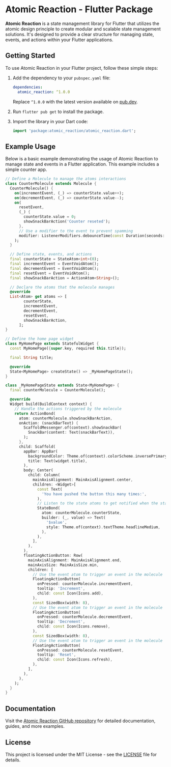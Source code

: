 # Atomic Reaction - Flutter Package

**Atomic Reaction** is a state management library for Flutter that utilizes the atomic design principle to create modular and scalable state management solutions. It's designed to provide a clear structure for managing state, events, and actions within your Flutter applications.

## Getting Started

To use Atomic Reaction in your Flutter project, follow these simple steps:

1. Add the dependency to your `pubspec.yaml` file:

   ```yaml
   dependencies:
     atomic_reaction: ^1.0.0
   ```

   Replace `^1.0.0` with the latest version available on [pub.dev](https://pub.dev/packages/atomic_reaction).

2. Run `flutter pub get` to install the package.

3. Import the library in your Dart code:

   ```dart
   import 'package:atomic_reaction/atomic_reaction.dart';
   ```

## Example Usage

Below is a basic example demonstrating the usage of Atomic Reaction to manage state and events in a Flutter application. This example includes a simple counter app.

```dart
// Define a Molecule to manage the atoms interactions
class CounterMolecule extends Molecule {
  CounterMolecule() {
    on(incrementEvent, (_) => counterState.value++);
    on(decrementEvent, (_) => counterState.value--);
    on(
      resetEvent,
      (_) {
        counterState.value = 0;
        showSnackBarAction('Counter reseted');
      },
      // Use a modifier to the event to prevent spamming
      modifier: ListenerModifiers.debounceTime(const Duration(seconds: 1)),
    );
  }

  // Define state, events, and actions
  final counterState = StateAtom<int>(0);
  final incrementEvent = EventVoidAtom();
  final decrementEvent = EventVoidAtom();
  final resetEvent = EventVoidAtom();
  final showSnackBarAction = ActionAtom<String>();

  // Declare the atoms that the molecule manages
  @override
  List<Atom> get atoms => [
        counterState,
        incrementEvent,
        decrementEvent,
        resetEvent,
        showSnackBarAction,
      ];
}

// Define the home page widget
class MyHomePage extends StatefulWidget {
  const MyHomePage({super.key, required this.title});

  final String title;

  @override
  State<MyHomePage> createState() => _MyHomePageState();
}

class _MyHomePageState extends State<MyHomePage> {
  final counterMolecule = CounterMolecule();

  @override
  Widget build(BuildContext context) {
    // Handle the actions triggered by the molecule
    return ActionBond(
      atom: counterMolecule.showSnackBarAction,
      onAction: (snackBarText) {
        ScaffoldMessenger.of(context).showSnackBar(
          SnackBar(content: Text(snackBarText)),
        );
      },
      child: Scaffold(
        appBar: AppBar(
          backgroundColor: Theme.of(context).colorScheme.inversePrimary,
          title: Text(widget.title),
        ),
        body: Center(
          child: Column(
            mainAxisAlignment: MainAxisAlignment.center,
            children: <Widget>[
              const Text(
                'You have pushed the button this many times:',
              ),
              // Listen to the state atoms to get notified when the state changes
              StateBond(
                atom: counterMolecule.counterState,
                builder: (_, value) => Text(
                  '$value',
                  style: Theme.of(context).textTheme.headlineMedium,
                ),
              ),
            ],
          ),
        ),
        floatingActionButton: Row(
          mainAxisAlignment: MainAxisAlignment.end,
          mainAxisSize: MainAxisSize.min,
          children: [
            // Use the event atom to trigger an event in the molecule
            FloatingActionButton(
              onPressed: counterMolecule.incrementEvent,
              tooltip: 'Increment',
              child: const Icon(Icons.add),
            ),
            const SizedBox(width: 8),
            // Use the event atom to trigger an event in the molecule
            FloatingActionButton(
              onPressed: counterMolecule.decrementEvent,
              tooltip: 'Decrement',
              child: const Icon(Icons.remove),
            ),
            const SizedBox(width: 8),
            // Use the event atom to trigger an event in the molecule
            FloatingActionButton(
              onPressed: counterMolecule.resetEvent,
              tooltip: 'Reset',
              child: const Icon(Icons.refresh),
            ),
          ],
        ),
      ),
    );
  }
}
```

## Documentation

Visit the [Atomic Reaction GitHub repository](https://github.com/example/atomic_reaction) for detailed documentation, guides, and more examples.

## License

This project is licensed under the MIT License - see the [LICENSE](LICENSE) file for details.